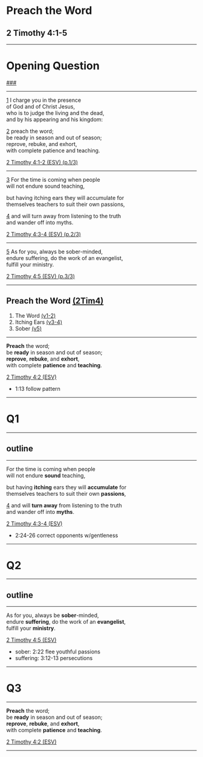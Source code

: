 <!-- .slide: <%= bg("unsplash-Jztmx9yqjBw-stars.jpg") %> id="title" -->
# Preach the Word
## 2 Timothy 4:1-5

---
<!-- .slide: data-background="white" -->
# Opening **Question**

[###](#/outline "secret")

---
[1](# "ref")
I charge you in the presence <br>
of God and of Christ Jesus, <br>
who is to judge the living and the dead, <br>
and by his appearing and his kingdom: 

[2](# "ref")
preach the word; <br>
be ready in season and out of season; <br>
reprove, rebuke, and exhort, <br>
with complete patience and teaching. 

[2 Timothy 4:1-2 (ESV) (p.1/3)](# "ref")

---
[3](# "ref")
For the time is coming when people <br>
will not endure sound teaching,

but having itching ears they will accumulate for <br>
themselves teachers to suit their own passions, 

[4](# "ref")
and will turn away from listening to the truth <br>
and wander off into myths. 

[2 Timothy 4:3-4 (ESV) (p.2/3)](# "ref")

---
[5](# "ref")
As for you, always be sober-minded, <br>
endure suffering, do the work of an evangelist, <br>
fulfill your ministry.

[2 Timothy 4:5 (ESV) (p.3/3)](# "ref")

---
<!-- .slide: <%= bg("unsplash-Jztmx9yqjBw-stars.jpg") %> id="outline" class="outline" -->
## Preach the Word [(2Tim4)](# "ref")
1. The Word [(v1-2)](# "ref")
1. Itching Ears [(v3-4)](# "ref")
1. Sober [(v5)](# "ref")

---
**Preach** the word; <br>
be **ready** in season and out of season; <br>
**reprove**, **rebuke**, and **exhort**, <br>
with complete **patience** and **teaching**. 

[2 Timothy 4:2 (ESV)](# "ref")

>>>
+ 1:13 follow pattern

---
<!-- .slide: data-background="white" -->
# Q1

---
## outline

---
For the time is coming when people <br>
will not endure **sound** teaching,

but having **itching** ears they will **accumulate** for <br>
themselves teachers to suit their own **passions**, 

[4](# "ref")
and will **turn away** from listening to the truth <br>
and wander off into **myths**. 

[2 Timothy 4:3-4 (ESV)](# "ref")

>>>
+ 2:24-26 correct opponents w/gentleness

---
<!-- .slide: data-background="white" -->
# Q2

---
## outline

---
As for you, always be **sober**-minded, <br>
endure **suffering**, do the work of an **evangelist**, <br>
fulfill your **ministry**.

[2 Timothy 4:5 (ESV)](# "ref")

>>>
+ sober: 2:22 flee youthful passions
+ suffering: 3:12-13 persecutions 

---
<!-- .slide: data-background="white" -->
# Q3

---
**Preach** the word; <br>
be **ready** in season and out of season; <br>
**reprove**, **rebuke**, and **exhort**, <br>
with complete **patience** and **teaching**. 

[2 Timothy 4:2 (ESV)](# "ref")

---
<!-- .slide: <%= bg("unsplash-Jztmx9yqjBw-stars.jpg") %> class="empty" -->
